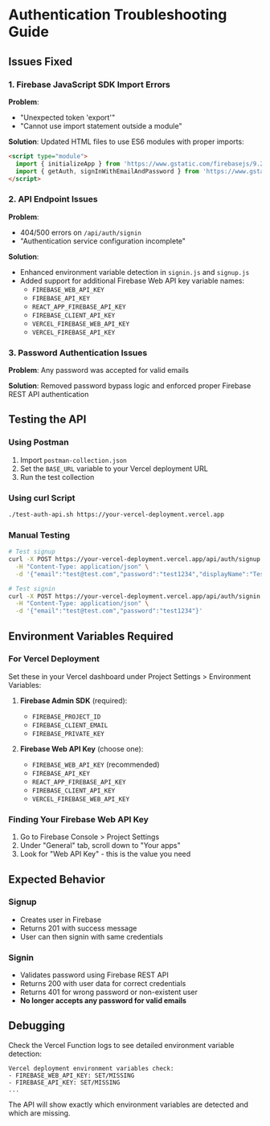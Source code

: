 # Authentication Troubleshooting Guide

## Issues Fixed

### 1. Firebase JavaScript SDK Import Errors

**Problem**: 
- "Unexpected token 'export'" 
- "Cannot use import statement outside a module"

**Solution**: 
Updated HTML files to use ES6 modules with proper imports:
```html
<script type="module">
  import { initializeApp } from 'https://www.gstatic.com/firebasejs/9.23.0/firebase-app.js';
  import { getAuth, signInWithEmailAndPassword } from 'https://www.gstatic.com/firebasejs/9.23.0/firebase-auth.js';
</script>
```

### 2. API Endpoint Issues

**Problem**: 
- 404/500 errors on `/api/auth/signin`
- "Authentication service configuration incomplete"

**Solution**: 
- Enhanced environment variable detection in `signin.js` and `signup.js`
- Added support for additional Firebase Web API key variable names:
  - `FIREBASE_WEB_API_KEY`
  - `FIREBASE_API_KEY` 
  - `REACT_APP_FIREBASE_API_KEY`
  - `FIREBASE_CLIENT_API_KEY`
  - `VERCEL_FIREBASE_WEB_API_KEY`
  - `VERCEL_FIREBASE_API_KEY`

### 3. Password Authentication Issues

**Problem**: Any password was accepted for valid emails

**Solution**: Removed password bypass logic and enforced proper Firebase REST API authentication

## Testing the API

### Using Postman
1. Import `postman-collection.json`
2. Set the `BASE_URL` variable to your Vercel deployment URL
3. Run the test collection

### Using curl Script
```bash
./test-auth-api.sh https://your-vercel-deployment.vercel.app
```

### Manual Testing
```bash
# Test signup
curl -X POST https://your-vercel-deployment.vercel.app/api/auth/signup \
  -H "Content-Type: application/json" \
  -d '{"email":"test@test.com","password":"test1234","displayName":"Test User"}'

# Test signin
curl -X POST https://your-vercel-deployment.vercel.app/api/auth/signin \
  -H "Content-Type: application/json" \
  -d '{"email":"test@test.com","password":"test1234"}'
```

## Environment Variables Required

### For Vercel Deployment
Set these in your Vercel dashboard under Project Settings > Environment Variables:

1. **Firebase Admin SDK** (required):
   - `FIREBASE_PROJECT_ID`
   - `FIREBASE_CLIENT_EMAIL` 
   - `FIREBASE_PRIVATE_KEY`

2. **Firebase Web API Key** (choose one):
   - `FIREBASE_WEB_API_KEY` (recommended)
   - `FIREBASE_API_KEY`
   - `REACT_APP_FIREBASE_API_KEY`
   - `FIREBASE_CLIENT_API_KEY`
   - `VERCEL_FIREBASE_WEB_API_KEY`

### Finding Your Firebase Web API Key
1. Go to Firebase Console > Project Settings
2. Under "General" tab, scroll down to "Your apps"
3. Look for "Web API Key" - this is the value you need

## Expected Behavior

### Signup
- Creates user in Firebase
- Returns 201 with success message
- User can then signin with same credentials

### Signin
- Validates password using Firebase REST API
- Returns 200 with user data for correct credentials
- Returns 401 for wrong password or non-existent user
- **No longer accepts any password for valid emails**

## Debugging

Check the Vercel Function logs to see detailed environment variable detection:
```
Vercel deployment environment variables check:
- FIREBASE_WEB_API_KEY: SET/MISSING
- FIREBASE_API_KEY: SET/MISSING
...
```

The API will show exactly which environment variables are detected and which are missing.